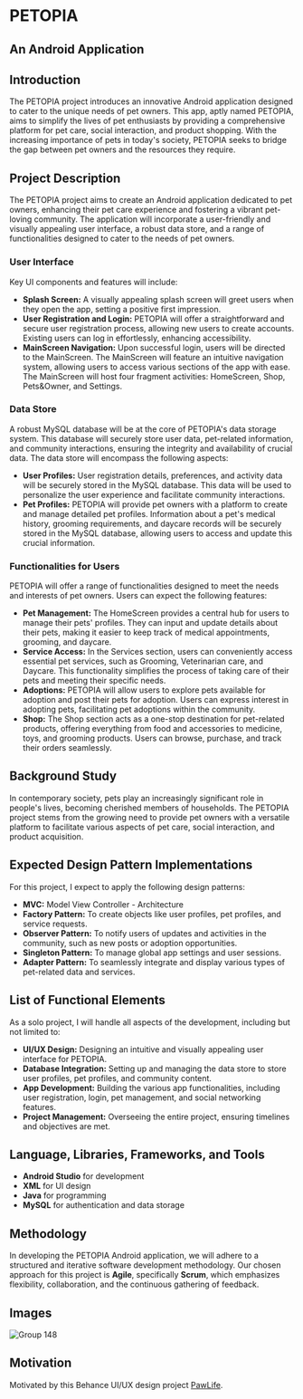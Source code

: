 # PETOPIA
## An Android Application

## Introduction
The PETOPIA project introduces an innovative Android application designed to cater to the unique needs of pet owners. This app, aptly named PETOPIA, aims to simplify the lives of pet enthusiasts by providing a comprehensive platform for pet care, social interaction, and product shopping. With the increasing importance of pets in today's society, PETOPIA seeks to bridge the gap between pet owners and the resources they require.

## Project Description
The PETOPIA project aims to create an Android application dedicated to pet owners, enhancing their pet care experience and fostering a vibrant pet-loving community. The application will incorporate a user-friendly and visually appealing user interface, a robust data store, and a range of functionalities designed to cater to the needs of pet owners.

### User Interface
Key UI components and features will include:
- **Splash Screen:** A visually appealing splash screen will greet users when they open the app, setting a positive first impression.
- **User Registration and Login:** PETOPIA will offer a straightforward and secure user registration process, allowing new users to create accounts. Existing users can log in effortlessly, enhancing accessibility.
- **MainScreen Navigation:** Upon successful login, users will be directed to the MainScreen. The MainScreen will feature an intuitive navigation system, allowing users to access various sections of the app with ease. The MainScreen will host four fragment activities: HomeScreen, Shop, Pets&Owner, and Settings.

### Data Store
A robust MySQL database will be at the core of PETOPIA's data storage system. This database will securely store user data, pet-related information, and community interactions, ensuring the integrity and availability of crucial data. The data store will encompass the following aspects:
- **User Profiles:** User registration details, preferences, and activity data will be securely stored in the MySQL database. This data will be used to personalize the user experience and facilitate community interactions.
- **Pet Profiles:** PETOPIA will provide pet owners with a platform to create and manage detailed pet profiles. Information about a pet's medical history, grooming requirements, and daycare records will be securely stored in the MySQL database, allowing users to access and update this crucial information.

### Functionalities for Users
PETOPIA will offer a range of functionalities designed to meet the needs and interests of pet owners. Users can expect the following features:
- **Pet Management:** The HomeScreen provides a central hub for users to manage their pets' profiles. They can input and update details about their pets, making it easier to keep track of medical appointments, grooming, and daycare.
- **Service Access:** In the Services section, users can conveniently access essential pet services, such as Grooming, Veterinarian care, and Daycare. This functionality simplifies the process of taking care of their pets and meeting their specific needs.
- **Adoptions:** PETOPIA will allow users to explore pets available for adoption and post their pets for adoption. Users can express interest in adopting pets, facilitating pet adoptions within the community.
- **Shop:** The Shop section acts as a one-stop destination for pet-related products, offering everything from food and accessories to medicine, toys, and grooming products. Users can browse, purchase, and track their orders seamlessly.

## Background Study
In contemporary society, pets play an increasingly significant role in people's lives, becoming cherished members of households. The PETOPIA project stems from the growing need to provide pet owners with a versatile platform to facilitate various aspects of pet care, social interaction, and product acquisition.

## Expected Design Pattern Implementations
For this project, I expect to apply the following design patterns:
- **MVC:** Model View Controller - Architecture
- **Factory Pattern:** To create objects like user profiles, pet profiles, and service requests.
- **Observer Pattern:** To notify users of updates and activities in the community, such as new posts or adoption opportunities.
- **Singleton Pattern:** To manage global app settings and user sessions.
- **Adapter Pattern:** To seamlessly integrate and display various types of pet-related data and services.

## List of Functional Elements
As a solo project, I will handle all aspects of the development, including but not limited to:
- **UI/UX Design:** Designing an intuitive and visually appealing user interface for PETOPIA.
- **Database Integration:** Setting up and managing the data store to store user profiles, pet profiles, and community content.
- **App Development:** Building the various app functionalities, including user registration, login, pet management, and social networking features.
- **Project Management:** Overseeing the entire project, ensuring timelines and objectives are met.

## Language, Libraries, Frameworks, and Tools
- **Android Studio** for development
- **XML** for UI design
- **Java** for programming
- **MySQL** for authentication and data storage

## Methodology
In developing the PETOPIA Android application, we will adhere to a structured and iterative software development methodology. Our chosen approach for this project is **Agile**, specifically **Scrum**, which emphasizes flexibility, collaboration, and the continuous gathering of feedback.

## Images
![Group 148](https://github.com/user-attachments/assets/20e853f8-b0e9-4396-a23d-78f5c5e80c96)


## Motivation
Motivated by this Behance UI/UX design project [PawLife](https://www.behance.net/gallery/177422437/Pet-Care-Application-Paw-Life-UX-UI-Case-Study?tracking_source=search_projects|pet+app).
